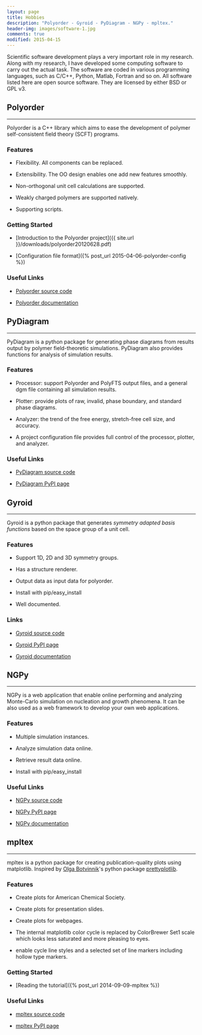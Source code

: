 ```yaml
---
layout: page
title: Hobbies
description: "Polyorder - Gyroid - PyDiagram - NGPy - mpltex."
header-img: images/software-1.jpg
comments: true
modified: 2015-04-15
---
```


Scientific software development plays a very important role in my research. Along with my research, I have developed some computing software to carry out the actual task. The software are coded in various programming languages, such as C/C++, Python, Matlab, Fortran and so on. All software listed here are open source software. They are licensed by either BSD or GPL v3.

## Polyorder
-----

Polyorder is a C++ library which aims to ease the development of polymer self-consistent field theory (SCFT) programs.

### Features


* Flexibility. All components can be replaced.

* Extensibility. The OO design enables one add new features smoothly.

* Non-orthogonal unit cell calculations are supported.

* Weakly charged polymers are supported natively.

* Supporting scripts.

### Getting Started

* [Introduction to the Polyorder project]({{ site.url }}/downloads/polyorder20120628.pdf)

* [Configuration file format]({% post_url 2015-04-06-polyorder-config %})

### Useful Links

* [Polyorder source code](https://bitbucket.org/liuyxpp/polyorder)

* [Polyorder documentation](https://bitbucket.org/liuyxpp/polyorder)

## PyDiagram
-----

PyDiagram is a python package for generating phase diagrams from results output by polymer field-theoretic simulations. PyDiagram also provides functions for analysis of simulation results.

### Features

* Processor: support Polyorder and PolyFTS output files, and a general dgm file containing all simulation results.

* Plotter: provide plots of raw, invalid, phase boundary, and standard phase diagrams.

* Analyzer: the trend of the free energy, stretch-free cell size, and accuracy.

* A project configuration file provides full control of the processor, plotter, and analyzer.

### Useful Links

* [PyDiagram source code](https://github.com/liuyxpp/pydiagram)

* [PyDiagram PyPI page](http://pypi.python.org/pypi/pydiagram)

## Gyroid
-----

Gyroid is a python package that generates *symmetry adapted basis functions* based on the space group of a unit cell.

### Features

* Support 1D, 2D and 3D symmetry groups.

* Has a structure renderer.

* Output data as input data for polyorder.

* Install with pip/easy_install

* Well documented.

### Links

- [Gyroid source code](https://bitbucket.org/liuyxpp/gyroid)

- [Gyroid PyPI page](pypi.python.org/pypi/gyroid)

- [Gyroid documentation](http://packages.python.org/gyroid/)

## NGPy
-----

NGPy is a web application that enable online performing and analyzing Monte-Carlo simulation on nucleation and growth phenomena. It can be also used as a web framework to develop your own web applications.

### Features

* Multiple simulation instances.

* Analyze simulation data online.

* Retrieve result data online.

* Install with pip/easy_install

### Useful Links

- [NGPy source code](https://bitbucket.org/liuyxpp/ngpy)

- [NGPy PyPI page](pypi.python.org/pypi/ngpy)

- [NGPy documentation](http://pypi.python.org/pypi/ngpy)

## mpltex
-----

mpltex is a python package for creating publication-quality plots using matplotlib. Inspired by [Olga Botvinnik](http://olgabotvinnik.com/)'s python package [prettyplotlib](https://github.com/olgabot/prettyplotlib).

### Features

* Create plots for American Chemical Society.

* Create plots for presentation slides.

* Create plots for webpages.

* The internal matplotlib color cycle is replaced by ColorBrewer Set1 scale which looks less saturated and more pleasing to eyes.

* enable cycle line styles and a selected set of line markers including hollow type markers.

### Getting Started

- [Reading the tutorial]({% post_url 2014-09-09-mpltex %})

### Useful Links

- [mpltex source code](https://github.com/liuyxpp/mpltex)

- [mpltex PyPI page](http://pypi.python.org/pypi/mpltex)
